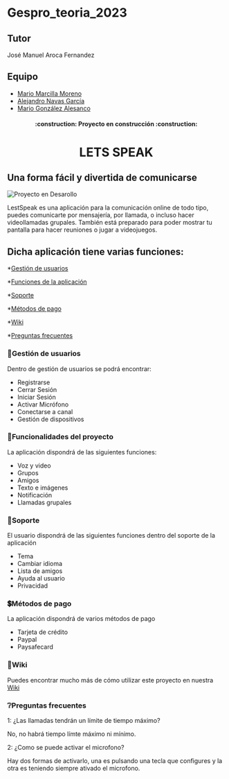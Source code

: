 
# Gespro_teoria_2023 
## Tutor 
 José Manuel Aroca Fernandez
## Equipo 
- [Mario Marcilla Moreno](https://github.com/mariomarcilla) 
- [Alejandro Navas García](https://github.com/Pr0ken)
- [Mario González Alesanco](https://github.com/mariogonn)

<h4 align="center">
:construction: Proyecto en construcción :construction:
</h4>

<h1 align="center"> LETS SPEAK </h1>

## Una forma fácil y divertida de comunicarse


![Proyecto en Desarollo](https://img.shields.io/badge/STATUS-EN%20DESAROLLO-green)

LestSpeak es una aplicación para la comunicación online de todo tipo, puedes comunicarte por mensajería, por llamada, o incluso hacer videollamadas grupales. También está preparado para poder mostrar tu pantalla para hacer reuniones o jugar a videojuegos.

## Dicha aplicación tiene varias funciones:


*[Gestión de usuarios](#officegestión-de-usuarios)

*[Funciones de la aplicación](#hammerfuncionalidades-del-proyecto)

*[Soporte](#wrenchsoporte)

*[Métodos de pago](#heavy_dollar_signmétodos-de-pago)

*[Wiki](#bookwiki)

*[Preguntas frecuentes](#grey_questionpreguntas-frecuentes)


### :office:Gestión de usuarios 

Dentro de gestión de usuarios se podrá encontrar:

- Registrarse
- Cerrar Sesión
- Iniciar Sesión
- Activar Micrófono
- Conectarse a canal
- Gestión de dispositivos

### :hammer:Funcionalidades del proyecto

La aplicación dispondrá de las siguientes funciones:

- Voz y video
- Grupos
- Amigos
- Texto e imágenes
- Notificación
- Llamadas grupales

### :wrench:Soporte 

El usuario dispondrá de las siguientes funciones dentro del soporte de la aplicación

- Tema
- Cambiar idioma
- Lista de amigos
- Ayuda al usuario
- Privacidad

### :heavy_dollar_sign:Métodos de pago 

La aplicación dispondrá de varios métodos de pago

- Tarjeta de crédito
- Paypal
- Paysafecard

### :book:Wiki 

Puedes encontrar mucho más de cómo utilizar este proyecto en nuestra [Wiki](https://github.com/jesus13g/lestSpeak/wiki)

### :grey_question:Preguntas frecuentes 

1: ¿Las llamadas tendrán un límite de tiempo máximo?

  No, no habrá tiempo límte máximo ni mínimo.
  
2: ¿Como se puede activar el microfono?
  
  Hay dos formas de activarlo, una es pulsando una tecla que configures y la otra es teniendo siempre ativado el microfono.

